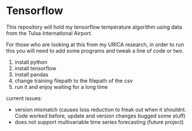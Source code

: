 # Tensorflow
This repository will hold my tensorflow temperature algorithm using data from the Tulsa International Airport.

For those who are looking at this from my URICA research, in order to run this you will need to add some programs and tweak a line of code or two.
1. install python
2. install tensorflow
3. install pandas
4. change training filepath to the filepath of the csv
5. run it and enjoy waiting for a long time

current issues:
- version mismatch (causes loss reduction to freak out when it shouldnt. Code worked before, update and version changes bugged some stuff)
- does not support multivariable time series forecasting (future project)
   
